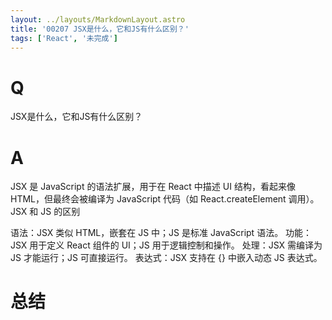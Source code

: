 ```yaml
---
layout: ../layouts/MarkdownLayout.astro
title: '00207 JSX是什么，它和JS有什么区别？'
tags: ['React', '未完成']
---
```


# Q

JSX是什么，它和JS有什么区别？

# A

JSX 是 JavaScript 的语法扩展，用于在 React 中描述 UI 结构，看起来像 HTML，但最终会被编译为 JavaScript 代码（如 React.createElement 调用）。
JSX 和 JS 的区别

语法：JSX 类似 HTML，嵌套在 JS 中；JS 是标准 JavaScript 语法。
功能：JSX 用于定义 React 组件的 UI；JS 用于逻辑控制和操作。
处理：JSX 需编译为 JS 才能运行；JS 可直接运行。
表达式：JSX 支持在 {} 中嵌入动态 JS 表达式。


# 总结



<script>
  function func() {

  }
  
</script>